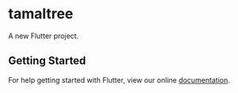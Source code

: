 # tamaltree

A new Flutter project.

## Getting Started

For help getting started with Flutter, view our online
[documentation](https://flutter.io/).
